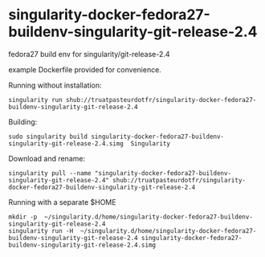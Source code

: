 # singularity-docker-fedora27-buildenv-singularity-git-release-2.4
fedora27 build env for singularity/git-release-2.4

example Dockerfile provided for convenience.

Running without installation:
```
singularity run shub://truatpasteurdotfr/singularity-docker-fedora27-buildenv-singularity-git-release-2.4
```
Building:
```
sudo singularity build singularity-docker-fedora27-buildenv-singularity-git-release-2.4.simg  Singularity
```
Download and rename:
```
singularity pull --name "singularity-docker-fedora27-buildenv-singularity-git-release-2.4" shub://truatpasteurdotfr/singularity-docker-fedora27-buildenv-singularity-git-release-2.4
```
Running with a separate $HOME 
```
mkdir -p  ~/singularity.d/home/singularity-docker-fedora27-buildenv-singularity-git-release-2.4
singularity run -H  ~/singularity.d/home/singularity-docker-fedora27-buildenv-singularity-git-release-2.4 singularity-docker-fedora27-buildenv-singularity-git-release-2.4.simg
```
